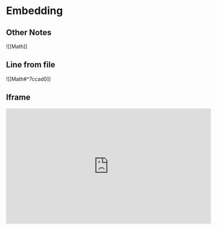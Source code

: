 # Embedding

## Other Notes
![[Math]]


## Line from file
![[Math#^7ccad0]]


## Iframe

<iframe width="560" height="315" src="https://youtube.com/embed/VFZNvj-HfBU" frameborder="0" allowfullscreen></iframe>
